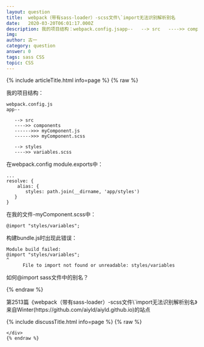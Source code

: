 ```yaml
---
layout: question
title:  webpack（带有sass-loader）-scss文件\`import无法识别解析别名
date:   2020-03-20T06:01:17.000Z
description: 我的项目结构：webpack.config.jsapp--   --> src   ---->> components   ------>>...
img: 
author: 古一
category: question
answer: 0
tags: sass CSS
topic: CSS
---
```

<div class="article-root">
  <div class="article">
    {% include articleTitle.html info=page %}
    {% raw %}
    <div class="article-content"><p><font style="vertical-align: inherit;"><font style="vertical-align: inherit;">我的项目结构：</font></font></p>

<pre><code>webpack.config.js<font></font>
app--<font></font>
<font></font>
   --&gt; src<font></font>
   ----&gt;&gt; components<font></font>
   ------&gt;&gt;&gt; myComponent.js<font></font>
   ------&gt;&gt;&gt; myComponent.scss<font></font>
<font></font>
   --&gt; styles<font></font>
   ----&gt;&gt; variables.scss<font></font>
</code></pre>

<p><font style="vertical-align: inherit;"><font style="vertical-align: inherit;">在webpack.config module.exports中：</font></font></p>

<pre><code>...<font></font>
resolve: {<font></font>
    alias: {<font></font>
       styles: path.join(__dirname, 'app/styles') <font></font>
   }<font></font>
}<font></font>
</code></pre>

<p><font style="vertical-align: inherit;"><font style="vertical-align: inherit;">在我的文件-myComponent.scss中：</font></font></p>

<pre><code>@import "styles/variables";
</code></pre>

<p><font style="vertical-align: inherit;"><font style="vertical-align: inherit;">构建bundle.js时出现此错误：</font></font></p>

<pre><code>Module build failed:<font></font>
@import "styles/variables";<font></font>
^<font></font>
      File to import not found or unreadable: styles/variables<font></font>
</code></pre>

<p><font style="vertical-align: inherit;"><font style="vertical-align: inherit;">如何@import sass文件中的别名？</font></font></p></div>
    {% endraw %}
  </div>
  <p class="winter_mark">第2513篇《webpack（带有sass-loader）-scss文件\`import无法识别解析别名》来自Winter(https://github.com/aiyld/aiyld.github.io)的站点</p>
  <div class="discuss-wrapper">
    {% include discussTitle.html info=page %}
    {% raw %}
    <div class="discuss-list">
    
    </div>
    {% endraw %}
  </div>
<div>
